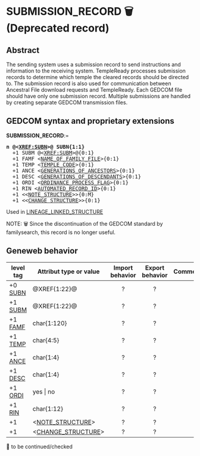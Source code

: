 ﻿# SUBMISSION_RECORD 🗑 (Deprecated record)
## Abstract
The sending system uses a submission record to send instructions and information to the receiving
system. TempleReady processes submission records to determine which temple the cleared records
should be directed to. The submission record is also used for communication between Ancestral File
download requests and TempleReady. Each GEDCOM file should have only one
submission record. Multiple submissions are handled by creating separate GEDCOM transmission
files.


## GEDCOM syntax and proprietary extensions

**SUBMISSION_RECORD**:=
<pre>
<b>n @&lt;<a href=Ged.XREF_SUBN.md>XREF:SUBN</a>&gt;@ SUBN{1:1}</b>
  +1 SUBM @&lt;<a href=Ged.XREF_SUBM.md>XREF:SUBM</a>&gt;@{0:1}
  +1 FAMF &lt;<a href=Ged.NAME_OF_FAMILY_FILE.md>NAME_OF_FAMILY_FILE</a>&gt;{0:1}
  +1 TEMP &lt;<a href=Ged.TEMPLE_CODE.md>TEMPLE_CODE</a>&gt;{0:1}
  +1 ANCE &lt;<a href=Ged.GENERATIONS_OF_ANCESTORS.md>GENERATIONS_OF_ANCESTORS</a>&gt;{0:1}
  +1 DESC &lt;<a href=Ged.GENERATIONS_OF_DESCENDANTS.md>GENERATIONS_OF_DESCENDANTS</a>&gt;{0:1}
  +1 ORDI &lt;<a href=Ged.ORDINANCE_PROCESS_FLAG.md>ORDINANCE_PROCESS_FLAG</a>&gt;{0:1}
  +1 RIN &lt;<a href=Ged.AUTOMATED_RECORD_ID.md>AUTOMATED_RECORD_ID</a>&gt;{0:1}
  +1 &lt;&lt;<a href=Ged.NOTE_STRUCTURE.md>NOTE_STRUCTURE</a>&gt;&gt;{0:M}
  +1 &lt;&lt;<a href=Ged.CHANGE_STRUCTURE.md>CHANGE_STRUCTURE</a>&gt;&gt;{0:1}
</pre>
Used in <a href=Ged.LINEAGE_LINKED_STRUCTURE.md>LINEAGE_LINKED_STRUCTURE</a><br />


NOTE: &#x1F5D1; Since the discontinuation of the GEDCOM standard by familysearch, this record is no longer useful.

## Geneweb behavior

level tag  | Attribut type or value | Import behavior | Export behavior  | Comment 
---------- | ------------- | :---------------: | :-----------------:| -----------
+0 <a href=Ged.GLOSSARY.md#subn>SUBN</a> | @XREF{1:22}@ | ? | ? | 
+1 <a href=Ged.GLOSSARY.md#subm>SUBM</a> | @XREF{1:22}@ | ? | ? | 
+1 <a href=Ged.GLOSSARY.md#famf>FAMF</a> | char{1:120} | ? | ? | 
+1 <a href=Ged.GLOSSARY.md#temp>TEMP</a> | char{4:5} | ? | ? | 
+1 <a href=Ged.GLOSSARY.md#ance>ANCE</a> | char{1:4} | ? | ? | 
+1 <a href=Ged.GLOSSARY.md#desc>DESC</a> | char{1:4} | ? | ? | 
+1 <a href=Ged.GLOSSARY.md#ordi>ORDI</a> |  yes \| no  | ? | ? | 
+1 <a href=Ged.GLOSSARY.md#rin>RIN</a> | char{1:12} | ? | ? | 
+1  | &lt;<a href=Ged.NOTE_STRUCTURE.md>NOTE_STRUCTURE</a>&gt; | ? | ? | 
+1  | &lt;<a href=Ged.CHANGE_STRUCTURE.md>CHANGE_STRUCTURE</a>&gt; | ? | ? | 

🚧 to be continued/checked

